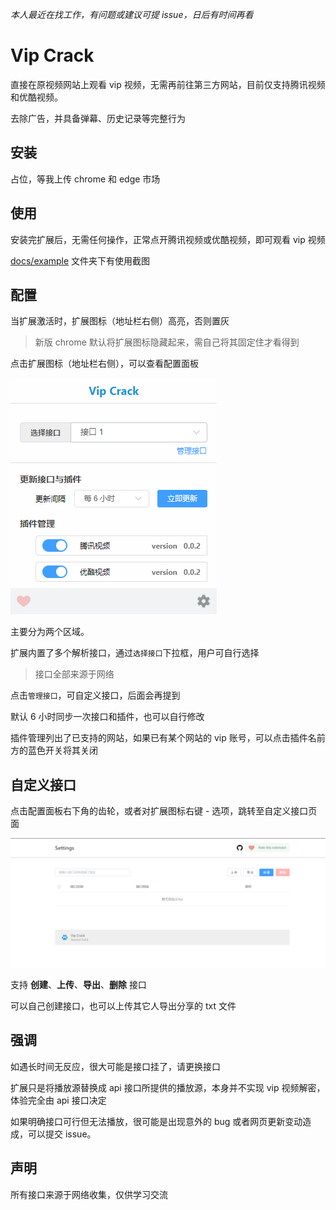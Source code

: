 *本人最近在找工作，有问题或建议可提 issue，日后有时间再看*

# Vip Crack

直接在原视频网站上观看 vip 视频，无需再前往第三方网站，目前仅支持腾讯视频和优酷视频。

去除广告，并具备弹幕、历史记录等完整行为

## 安装

占位，等我上传 chrome 和 edge 市场

## 使用

安装完扩展后，无需任何操作，正常点开腾讯视频或优酷视频，即可观看 vip 视频

[docs/example](docs/example) 文件夹下有使用截图

## 配置

当扩展激活时，扩展图标（地址栏右侧）高亮，否则置灰

> 新版 chrome 默认将扩展图标隐藏起来，需自己将其固定住才看得到

点击扩展图标（地址栏右侧），可以查看配置面板

![](docs/img/popup.png)

主要分为两个区域。

扩展内置了多个解析接口，通过`选择接口`下拉框，用户可自行选择

> 接口全部来源于网络

点击`管理接口`，可自定义接口，后面会再提到

默认 6 小时同步一次接口和插件，也可以自行修改

插件管理列出了已支持的网站，如果已有某个网站的 vip 账号，可以点击插件名前方的蓝色开关将其关闭

## 自定义接口

点击配置面板右下角的齿轮，或者对扩展图标右键 - 选项，跳转至自定义接口页面

![](docs/img/options.png)

支持 **创建**、**上传**、**导出**、**删除** 接口

可以自己创建接口，也可以上传其它人导出分享的 txt 文件

## 强调

如遇长时间无反应，很大可能是接口挂了，请更换接口

扩展只是将播放源替换成 api 接口所提供的播放源，本身并不实现 vip 视频解密，体验完全由 api 接口决定

如果明确接口可行但无法播放，很可能是出现意外的 bug 或者网页更新变动造成，可以提交 issue。

## 声明

所有接口来源于网络收集，仅供学习交流
